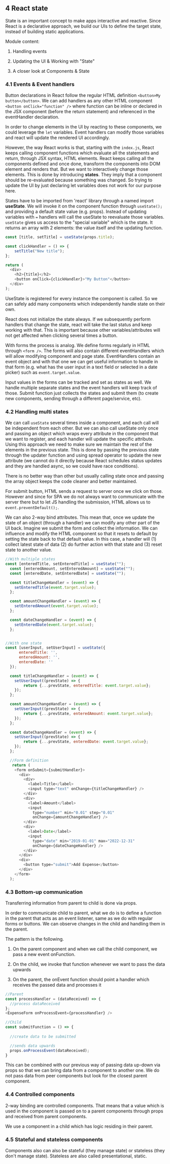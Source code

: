 ## 4 React state

State is an important concept to make apps interactive and reactive. Since React is a declarative approach, we build our UIs to define the target state, instead of building static applications.

Module content:

1. Handling events

1. Updating the UI & Working with "State"

1. A closer look at Components & State


### 4.1 Events & Event handlers

Button declarations in React follow the regular HTML definition ```<button>My button</button>```. We can add handlers as any other HTML component  ```<button onClick="function" />``` where function can be inline or declared in the JSX component (before the return statement) and referenced in the eventHandler declaration.

In order to change elements in the UI by reacting to these components, we could leverage the ```let``` variables. Event handlers can modify those variables and react will update the rendered UI accordingly.

However, the way React works is that, starting with the ```index.js```, React keeps calling component functions which evaluate all the statements and return, through JSX syntax, HTML elements. React keeps calling all the components defined and once done, transform the components into DOM element and renders that. But we want to interactively change those elements. This is done by introducing **states**. They imply that a component should be re-evaluated because something was changed. So trying to update the UI by just declaring let variables does not work for our purpose here.

States have to be imported from 'react' library through a named import **useState**. We will invoke it on the component function through ```useState();``` and providing a default state value (e.g. props). Instead of updating variables with ```=``` handlers will call the useState to reevaluate those variables. ```useState``` gives us access to the "special variable" which is the state. It returns an array with 2 elements: the value itself and the updating function.

```js
const [title, setTitle] = useState(props.title);

const clickHandler = () => {
    setTitle("New title");
};

return (
  <div>
    <h2>{title}</h2>
    <button onClick={clickHandler}>"My Button"</button>
  </div>  
);
```

UseState is registered for every instance the component is called. So we can safely add many components which independently handle state on their own.

React does not initialize the state always. If we subsequently perform handlers that change the state, react will take the last status and keep working with that. This is important because other variables/attributes will not get affected when clicking several times a button.


With forms the process is analog. We define forms regularly in HTML through ```<form />```. The forms will also contain different eventHandlers which will allow modifying component and page state. EventHandlers contain an event object and with that one we can get useful information to handle in that form (e.g. what has the user input in a text field or selected in a date picker) such as ```event.target.value```.

Input values in the forms can be tracked and set as states as well. We handle multiple separate states and the event handlers will keep track of those. Submit function just collects the states and submit them (to create new components, sending through a different page/service, etc). 

### 4.2 Handling multi states

We can call ```useState``` several times inside a component, and each call will be independent from each other. But we can also call useState only once and passing an object which wraps every attribute in the component that we want to register, and each handler will update the specific attribute. Using this approach we need to make sure we maintain the rest of the elements in the previous state. This is done by passing the previous state through the updater function and using spread operator to update the new attribute (we cannot do it directly because React schedules status updates and they are handled async, so we could have race conditions).

There is no better way than other but usually calling state once and passing the array object keeps the code cleaner and better maintained.

For submit button, HTML sends a request to server once we click on those. However and since for SPA we do not always want to communicate with the server there but to let JS handling the submission, HTML allows us to ```event.preventDefault();```.

We can also 2-way bind attributes. This mean that, once we update the state of an object (through a handler) we can modify any other part of the UI back. Imagine we submit the form and collect the information. We can influence and modify the HTML component so that it resets to default by setting the state back to that default value. In this case, a handler will (1) collect latest state of data (2) do further action with that state and (3) reset state to another value.

```js
//With multiple states
const [enteredTitle, setEnteredTitle] = useState("");
  const [enteredAmount, setEnteredAmount] = useState("");
  const [enteredDate, setEnteredDate] = useState("");

  const titleChangeHandler = (event) => {
    setEnteredTitle(event.target.value);
  };

  const amountChangeHandler = (event) => {
    setEnteredAmount(event.target.value);
  };

  const dateChangeHandler = (event) => {
    setEnteredDate(event.target.value);
  };


//With one state
const [userInput, setUserInput] = useState({
      enteredTitle: '',
      enteredAmount: '',
      enteredDate: ''
  });

  const titleChangeHandler = (event) => {
    setUserInput((prevState) => {
        return {...prevState, enteredTitle: event.target.value};
    });    
  };

  const amountChangeHandler = (event) => {
    setUserInput((prevState) => {
        return {...prevState, enteredAmount: event.target.value};
    });    
  };

  const dateChangeHandler = (event) => {
    setUserInput((prevState) => {
        return {...prevState, enteredDate: event.target.value};
    });    
  };

  //Form definition
   return (
    <form onSubmit={submitHandler}>
      <div>
        <div>
          <label>Title</label>
          <input type="text" onChange={titleChangeHandler} />
        </div>
        <div>
          <label>Amount</label>
          <input
            type="number" min="0.01" step="0.01"
            onChange={amountChangeHandler} />
        </div>
        <div>
          <label>Date</label>
          <input
            type="date" min="2019-01-01" max="2022-12-31"
            onChange={dateChangeHandler} />
        </div>
      </div>
      <div>
        <button type="submit">Add Expense</button>
      </div>
    </form>
  );
```

### 4.3 Bottom-up communication

Transferring information from parent to child is done via props.

In order to communicate child to parent, what we do is to define a function in the parent that acts as an event listener, same as we do with regular forms or buttons. We can observe changes in the child and handling them in the parent.

The pattern is the following.

1. On the parent component and when we call the child component, we pass a new event onFunction.

1. On the child, we invoke that function whenever we want to pass the data upwards

1. On the parent, the onEvent function should point a handler which receives the passed data and processes it

```js
//Parent
const processHandler = (dataReceived) => {
  //process dataReceived
};
<ExpenseForm onProcessEvent={processHandler} />

//Child
const submitFunction = () => {
  
  //create data to be submitted

  //sends data upwards
  props.onProcessEvent(dataReceived);
}
```

This can be combined with our previous way of passing data up-down via props so that we can bring data from a component to another one. We do not pass data from peer components but look for the closest parent component.

### 4.4 Controlled components

2-way binding are controlled components. That means that a value which is used in the component is passed on to a parent components through props and received from parent components.

We use a component in a child which has logic residing in their parent.

### 4.5 Stateful and stateless components

Components also can also be stateful (they manage state) or stateless (they don't manage state). Stateless are also called presentational, static.